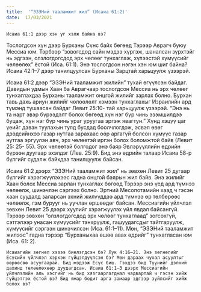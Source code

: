 ```yaml
---
title:  '“ЭЗЭНий тааламжит жил” (Исаиа 61:2)'
date:  17/03/2021
---
```


`Исаиа 61:1 дээр хэн үг хэлж байна вэ?`

Тослогдсон хүн дээр Бурханы Сүнс байх бөгөөд Тэрээр Аврагч буюу Мессиа юм. Тэрбээр “зовогсдод сайн мэдээ хүргэж, шаналсан зүрхтэйг нь эдгээн, олзлогдогсдод эрх чөлөөг тунхаглаж, хүлээстэй хүмүүсийг чөлөөлөх” ёстой (Иса. 61:1). Энэ тослогдсон нэгэн хэн юм шиг байна? Исаиа 42:1–7 дээр танилцуулсан Бурханы Зарцтай харьцуулж үзээрэй.

Исаиа 61:2 дээр “ЭЗЭНий тааламжит жилийн” тухай өгүүлсэн байдаг. Давидын удмын Хаан ба Аврагчаар тослогдсон Мессиа нь эрх чөлөөг тунхаглахдаа Бурханы тааламжит онцгой жилийг зарлах болно. Бурхан тавь дахь ариун жилийг чөлөөлөлт хэмээн тунхаглахыг Израилийн ард түмэнд тушаасан байдаг Левит 25:10- тай харьцуулж үзээрэй. “Энэ нь та нарт эвэр бүрээдэлт болох бөгөөд хүн нэг бүр чинь эзэмшилдээ буцаж, хүн нэг бүр чинь ураг уруугаа эргэж явагтун.” Хүнд хэцүү цаг үеийг даван туулахын тулд бусдад боолчлогдож, эсвэл өвөг дээдсийнхээ газар нутгаа зарахаас өөр аргагүй болсон хүмүүс газар нутгаа эргүүлэн авч, эрх чөлөөтэй иргэн болох боломжтой байв (Левит 25: 25- 55). Эрх чөлөөтэй болгодог энэ баяр Эвлэрүүллийн өдрийн бүрээн дуугаар эхэлдэг (Лев. 25:9). Бид энэ өдрийн талаар Исаиа 58-р бүлгийг судалж байхдаа танилцуулж байсан.

Исаиа 61:2 дээрх “ЭЗЭНий тааламжит жил” нь зөвхөн Левит 25 дугаар бүлгийг хэрэгжүүлэхээс гадна онцгой баярын жил байв. Энэ жилийг Хаан болох Мессиа зарлан тунхаглах бөгөөд Тэрээр энэ үед ард түмнээ чөлөөлж, шинэчлэн сэргээх болно. Эртний Месопотамийн хаад ч гэсэн хаан суудалд заларсан эхний жилүүддээ ард түмнээ өр төлбөрөөс чөлөөлж, гэм бурууг нь уучлан өршөөдөг байсан. Мессиагийн үйлчлэл зөвхөн Левит 25 дээрх хуулийг хэрэгжүүлэх үйл явдал байсангүй. Тэрээр зөвхөн “олзлогдогсдод эрх чөлөөг тунхаглаад” зогсохгүй, сэтгэлээр унасан хүмүүсийг тэнхрүүлж, гашуудагсдыг тайтгаруулж, хүмүүсийг сэргээн шинэчилсэн (Иса. 61:1–11). Мөн, “ЭЗЭНий тааламжит жилээс” гадна тэрээр “Бурханыхаа өшөө авах өдрийг” тунхагласан юм (Иса. 61: 2).

`Исаиагийн зөгнөл хэзээ биелэгдсэн бэ? Лук 4:16–21. Энэ зөгнөлийг Есүсийн үйлчлэл хэрхэн гүйцэлдүүлсэн бэ? Мөн дараах чухал асуултыг өөрөөсөө асуугаарай. Бид мэдээж Есүс биш. Гэхдээ бид Түүнийг дэлхий дахинд төлөөлөхөөр дуудагдсан. Исаиа 61:1–3 дээрх Мессиагийн үйлчлэлийн аль хэсгийг нь бид хязгаарлагдмал чадвартай ч гэсэн хийж гүйцэтгэх ёстой вэ? Бид ямар бодит арга замаар эдгээр зүйлсийг хийж болох вэ?`